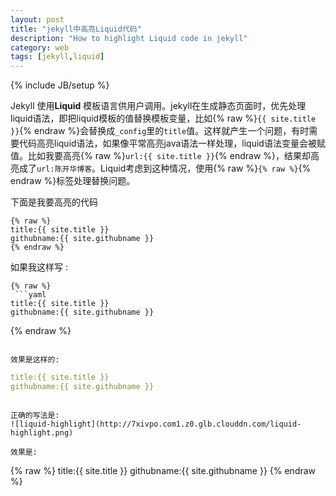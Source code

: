 ```yaml
---
layout: post
title: "jekyll中高亮Liquid代码"
description: "How to highlight Liquid code in jekyll"
category: web
tags: [jekyll,liquid]
---
```

{% include JB/setup %}

Jekyll 使用**Liquid** 模板语言供用户调用。jekyll在生成静态页面时，优先处理liquid语法，即把liquid模板的值替换模板变量，比如{% raw %}`{{ site.title }}`{% endraw %}会替换成`_config`里的`title`值。这样就产生一个问题，有时需要代码高亮liquid语法，如果像平常高亮java语法一样处理，liquid语法变量会被赋值。比如我要高亮{% raw %}`url:{{ site.title }}`{% endraw %}，结果却高亮成了`url:陈开华博客`。Liquid考虑到这种情况，使用{% raw %}`{% raw %}`{% endraw %}标签处理替换问题。<!-- more -->

下面是我要高亮的代码

```
{% raw %}
title:{{ site.title }}
githubname:{{ site.githubname }}
{% endraw %}
```

如果我这样写	:

```
{% raw %}
 ```yaml
title:{{ site.title }}
githubname:{{ site.githubname }}
  ```
{% endraw %}
```

效果是这样的:

```
 ```yaml
title:{{ site.title }}
githubname:{{ site.githubname }}
  ```
```

正确的写法是:
![liquid-highlight](http://7xivpo.com1.z0.glb.clouddn.com/liquid-highlight.png)

效果是:

```
{% raw %}
title:{{ site.title }}
githubname:{{ site.githubname }}
{% endraw %}
```

